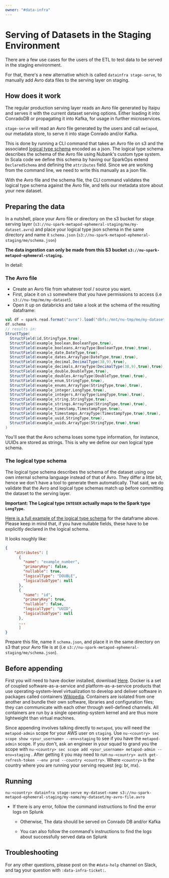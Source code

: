 ```yaml
---
owner: "#data-infra"
---
```


<!-- markdwonlint-disable-file -->

# Serving of Datasets in the Staging Environment

There are a few use cases for the users of the ETL to test data to be served in the staging environment.

For that, there's a new alternative which is called `datainfra stage-serve`, to manually add Avro data files to the serving layer on staging.

## How does it work

The regular production serving layer reads an Avro file generated by Itaipu and serves it with the current dataset serving options. Either loading it into ConradoDB or propagating it into Kafka, for usage in further microservices.

`stage-serve` will read an Avro file generated by the users and call `metapod`, our metadata store, to serve it into stage Conrado and/or Kafka.

This is done by running a CLI command that takes an Avro file on s3 and the associated [logical type schema](/glossary.md#logical-type-schema) encoded as a json. The logical type schema describes the schema of the Avro file using Nubank's custom type system. In Scala code we define this schema by having our SparkOps extend `DeclaredSchema` and defining the `attributes` field. Since we are working from the command line, we need to write this manually as a json file.

With the Avro file and the schema file, the CLI command validates the logical type schema against the Avro file, and tells our metadata store about your new dataset.

## Preparing the data
In a nutshell, place your Avro file or directory on the s3 bucket for stage serving layer (`s3://nu-spark-metapod-ephemeral-staging/me/my-dataset.avro`) and place your logical type json schema in the same directory and name it `schema.json` (`s3://nu-spark-metapod-ephemeral-staging/me/schema.json`)

**The data ingestion can only be made from this S3 bucket `s3://nu-spark-metapod-ephemeral-staging`.**

In detail:

### The Avro file

- Create an Avro file from whatever tool / source you want.
- First, place it on `s3` somewhere that you have permissions to access (i.e `s3://nu-tmp/me/my-dataset`).
- Open it up on databricks and take a look at the schema of the resulting dataframe:

```scala
val df = spark.read.format("avro").load("dbfs:/mnt/nu-tmp/me/my-dataset")
df.schema
// results in:
StructType(
  StructField(id,StringType,true),
  StructField(example_boolean,BooleanType,true),
  StructField(example_booleans,ArrayType(BooleanType,true),true),
  StructField(example_date,DateType,true),
  StructField(example_dates,ArrayType(DateType,true),true),
  StructField(example_decimal,DecimalType(38,9),true),
  StructField(example_decimals,ArrayType(DecimalType(38,9),true),true),
  StructField(example_double,DoubleType,true),
  StructField(example_doubles,ArrayType(DoubleType,true),true),
  StructField(example_enum,StringType,true),
  StructField(example_enums,ArrayType(StringType,true),true),
  StructField(example_integer,LongType,true),
  StructField(example_integers,ArrayType(LongType,true),true),
  StructField(example_string,StringType,true),
  StructField(example_strings,ArrayType(StringType,true),true),
  StructField(example_timestamp,TimestampType,true),
  StructField(example_timestamps,ArrayType(TimestampType,true),true),
  StructField(example_uuid,StringType,true),
  StructField(example_uuids,ArrayType(StringType,true),true)
)
```

You'll see that the Avro schema loses some type information, for instance, UUIDs are stored as strings.
This is why we define our own logical type schema.

### The logical type schema

The logical type schema describes the schema of the dataset using our own internal schema language instead of that of Avro.
They differ a little bit, hence we don't have a tool to generate them automatically.
That said, we do validate that the Avro and logical type schemas match up before committing the dataset to the serving layer.

**Important: The Logical type `INTEGER` actually maps to the Spark type `LongType`.**

[Here is a full example of the logical type schema](../manual_series_schema.json) for the dataframe above.
Please keep in mind that, if you have nullable fields, these have to be explicitly declared in the logical schema.

It looks roughly like:

```json
{
    "attributes": [
      {
        "name": "example_number",
        "primaryKey": false,
        "nullable": true,
        "logicalType": "DOUBLE",
        "logicalSubType": null
      },
      {
        "name": "id",
        "primaryKey": true,
        "nullable": false,
        "logicalType": "UUID",
        "logicalSubType": null
      },
      ...
      ]
}
```

Prepare this file, name it `schema.json`, and place it in the same directory on s3 that your Avro file is at (i.e `s3://nu-spark-metapod-ephemeral-staging/me/schema.json`).

## Before appending

First you will need to have docker installed, download [Here](https://download.docker.com/mac/stable/Docker.dmg). Docker is a set of coupled software-as-a-service and platform-as-a-service products that use operating-system-level virtualization to develop and deliver software in packages called containers [Wikipedia](https://en.wikipedia.org/wiki/Docker_(software)). Containers are isolated from one another and bundle their own software, libraries and configuration files; they can communicate with each other through well-defined channels. All containers are run by a single operating-system kernel and are thus more lightweight than virtual machines.

Since appending involves talking directly to `metapod`, you will need the `metapod-admin` scope for your AWS user on `staging`. Use `nu-<country> sec scope show <your_username> --env=staging` to see if you have the `metapod-admin` scope. If you don't, ask an engineer in your squad to grand you the scope with `nu-<country> sec scope add <your_username> metapod-admin --env=staging` . After getting it you may need to run `nu-<country> auth get-refresh-token --env prod --country <country>`. Where `<country>` is the country where you are running your serving request (eg: br, mx).

## Running

```
nu-<country> datainfra stage-serve my-dataset-name s3://nu-spark-metapod-ephemeral-staging/my-name/my-dataset/my-avro-file.avro
```

* If there is any error, follow the command instructions to find the error logs on Splunk

  * Otherwise, The data should be served on Conrado DB and/or Kafka

  * You can also follow the command's instructions to find the logs about successfully served data on Splunk

## Troubleshooting

For any other questions, please post on the `#data-help` channel on Slack, and tag your question with `:data-infra-ticket:`.
